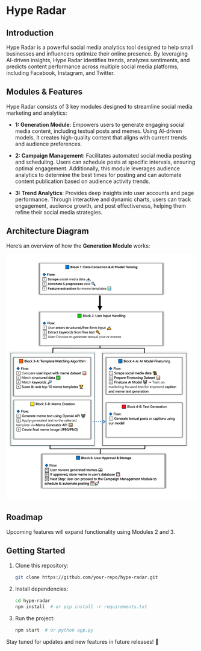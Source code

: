 # Hype Radar

## Introduction

Hype Radar is a powerful social media analytics tool designed to help small businesses and influencers optimize their online presence. By leveraging AI-driven insights, Hype Radar identifies trends, analyzes sentiments, and predicts content performance across multiple social media platforms, including Facebook, Instagram, and Twitter.

## Modules & Features

Hype Radar consists of 3 key modules designed to streamline social media marketing and analytics:

- **1: Generation Module**: Empowers users to generate engaging social media content, including textual posts and memes. Using AI-driven models, it creates high-quality content that aligns with current trends and audience preferences.

- **2: Campaign Management**: Facilitates automated social media posting and scheduling. Users can schedule posts at specific intervals, ensuring optimal engagement. Additionally, this module leverages audience analytics to determine the best times for posting and can automate content publication based on audience activity trends.

- **3: Trend Analytics**: Provides deep insights into user accounts and page performance. Through interactive and dynamic charts, users can track engagement, audience growth, and post effectiveness, helping them refine their social media strategies.

## Architecture Diagram

Here’s an overview of how the **Generation Module** works:

![Hype Radar Diagram](assets/diagram-1.png)

## Roadmap

Upcoming features will expand functionality using Modules 2 and 3.

## Getting Started

1. Clone this repository:
   ```sh
   git clone https://github.com/your-repo/hype-radar.git
   ```
2. Install dependencies:
   ```sh
   cd hype-radar
   npm install  # or pip install -r requirements.txt
   ```
3. Run the project:
   ```sh
   npm start  # or python app.py
   ```

Stay tuned for updates and new features in future releases! 🚀
